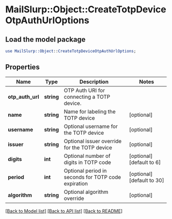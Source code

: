 # MailSlurp::Object::CreateTotpDeviceOtpAuthUrlOptions

## Load the model package
```perl
use MailSlurp::Object::CreateTotpDeviceOtpAuthUrlOptions;
```

## Properties
Name | Type | Description | Notes
------------ | ------------- | ------------- | -------------
**otp_auth_url** | **string** | OTP Auth URI for connecting a TOTP device. | 
**name** | **string** | Name for labeling the TOTP device | [optional] 
**username** | **string** | Optional username for the TOTP device | [optional] 
**issuer** | **string** | Optional issuer override for the TOTP device | [optional] 
**digits** | **int** | Optional number of digits in TOTP code | [optional] [default to 6]
**period** | **int** | Optional period in seconds for TOTP code expiration | [optional] [default to 30]
**algorithm** | **string** | Optional algorithm override | [optional] 

[[Back to Model list]](../README#documentation-for-models) [[Back to API list]](../README#documentation-for-api-endpoints) [[Back to README]](../README)



